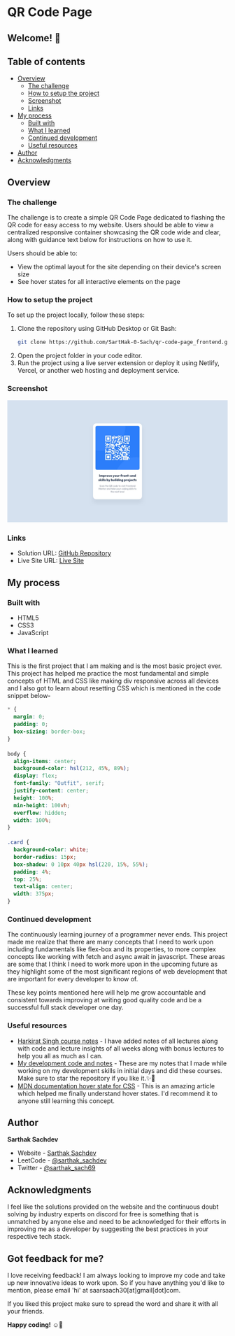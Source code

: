 # QR Code Page

## Welcome! 👋

## Table of contents

- [Overview](#overview)
  - [The challenge](#the-challenge)
  - [How to setup the project](#how-to-setup-the-project)
  - [Screenshot](#screenshot)
  - [Links](#links)
- [My process](#my-process)
  - [Built with](#built-with)
  - [What I learned](#what-i-learned)
  - [Continued development](#continued-development)
  - [Useful resources](#useful-resources)
- [Author](#author)
- [Acknowledgments](#acknowledgments)

## Overview

### The challenge

The challenge is to create a simple QR Code Page dedicated to flashing the QR code for easy access to my website. Users should be able to view a centralized responsive container showcasing the QR code wide and clear, along with guidance text below for instructions on how to use it.

Users should be able to:

- View the optimal layout for the site depending on their device's screen size
- See hover states for all interactive elements on the page

### How to setup the project

To set up the project locally, follow these steps:

1. Clone the repository using GitHub Desktop or Git Bash:
    ```bash
    git clone https://github.com/SartHak-0-Sach/qr-code-page_frontend.git
    ```
2. Open the project folder in your code editor.
3. Run the project using a live server extension or deploy it using Netlify, Vercel, or another web hosting and deployment service.

### Screenshot

![Design Preview](./design/desktop-design.jpg)

### Links

- Solution URL: [GitHub Repository](https://github.com/SartHak-0-Sach/qr-code-page_frontend)
- Live Site URL: [Live Site](https://qr-page-frontend.netlify.app/)

## My process

### Built with

- HTML5
- CSS3
- JavaScript

### What I learned

This is the first project that I am making and is the most basic project ever. This project has helped me practice the most fundamental and simple concepts of HTML and CSS like making div responsive across all devices and I also got to learn about resetting CSS which is mentioned in the code snippet below-

```css
* {
  margin: 0;
  padding: 0;
  box-sizing: border-box;
}

body {
  align-items: center;
  background-color: hsl(212, 45%, 89%);
  display: flex;
  font-family: "Outfit", serif;
  justify-content: center;
  height: 100%;
  min-height: 100vh;
  overflow: hidden;
  width: 100%;
}

.card {
  background-color: white;
  border-radius: 15px;
  box-shadow: 0 10px 40px hsl(220, 15%, 55%);
  padding: 4%;
  top: 25%;
  text-align: center;
  width: 375px;
}
```

### Continued development

The continuously learning journey of a programmer never ends. This project made me realize that there are many concepts that I need to work upon including fundamentals like flex-box and its properties, to more complex concepts like working with fetch and async await in javascript. These areas are some that I think I need to work more upon in the upcoming future as they highlight some of the most significant regions of web development that are important for every developer to know of. 

These key points mentioned here will help me grow accountable and consistent towards improving at writing good quality code and be a successful full stack developer one day.

### Useful resources

- [Harkirat Singh course notes](https://github.com/SartHak-0-Sach/harkirat-singh-course_code_and_notes) - I have added notes of all lectures along with code and lecture insights of all weeks along with bonus lectures to help you all as much as I can.
- [My development code and notes](https://github.com/SartHak-0-Sach/cwh-web-dev-playlist_code_and_notes) - These are my notes that I made while working on my development skills in initial days and did these courses. Make sure to star the repository if you like it.✨💫
- [MDN documentation hover state for CSS](https://developer.mozilla.org/en-US/docs/Web/CSS/:hover) - This is an amazing article which helped me finally understand hover states. I'd recommend it to anyone still learning this concept.

## Author

<b><strong>Sarthak Sachdev</strong></b>
- Website - [Sarthak Sachdev](https://itsmesarthak.netlify.app/)
- LeetCode - [@sarthak_sachdev](https://leetcode.com/u/sarthak_sachdev/)
- Twitter - [@sarthak_sach69](https://www.twitter.com/sarthak_sach69)

## Acknowledgments

I feel like the solutions provided on the website and the continuous doubt solving by industry experts on discord for free is something that is unmatched by anyone else and need to be acknowledged for their efforts in improving me as a developer by suggesting the best practices in your respective tech stack.

## Got feedback for me?

I love receiving feedback! I am always looking to improve my code and take up new innovative ideas to work upon. So if you have anything you'd like to mention, please email 'hi' at saarsaach30[at]gmail[dot]com.

If you liked this project make sure to spread the word and share it with all your friends.

**Happy coding!** ☺️🚀
